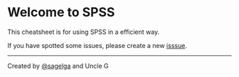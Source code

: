 # Welcome to SPSS
This cheatsheet is for using SPSS in a efficient way.

If you have spotted some issues, please create a new [isssue]().

---

Created by [@sagelga]() and Uncle G